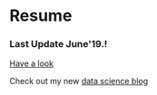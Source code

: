 # Resume
### Last Update June'19.! 
[Have a look](Resume.pdf)

Check out my new [data science blog](http://www.learndatascience.in)
